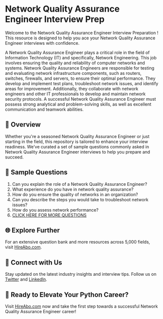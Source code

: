 # Network Quality Assurance Engineer Interview Prep

Welcome to the Network Quality Assurance Engineer Interview Preparation ! This resource is designed to help you ace your Network Quality Assurance Engineer interviews with confidence.

A Network Quality Assurance Engineer plays a critical role in the field of Information Technology (IT) and specifically, Network Engineering. This job involves ensuring the quality and reliability of computer networks and systems. Network Quality Assurance Engineers are responsible for testing and evaluating network infrastructure components, such as routers, switches, firewalls, and servers, to ensure their optimal performance. They develop and implement test plans, troubleshoot network issues, and identify areas for improvement. Additionally, they collaborate with network engineers and other IT professionals to develop and maintain network security protocols. A successful Network Quality Assurance Engineer must possess strong analytical and problem-solving skills, as well as excellent communication and teamwork abilities.

## 🚀 Overview

Whether you're a seasoned Network Quality Assurance Engineer or just starting in the field, this repository is tailored to enhance your interview readiness. We've curated a set of sample questions commonly asked in Network Quality Assurance Engineer interviews to help you prepare and succeed.

## 📝 Sample Questions

1. Can you explain the role of a Network Quality Assurance Engineer?
2. What experience do you have in network quality assurance?
3. How do you ensure the quality of networks in an organization?
4. Can you describe the steps you would take to troubleshoot network issues?
5. How do you assess network performance?
6. [CLICK HERE FOR MORE QUESTIONS](https://hireabo.com/job/0_1_31/Network%20Quality%20Assurance%20Engineer)

## 🌐 Explore Further

For an extensive question bank and more resources across 5,000 fields, visit [HireAbo.com](https://www.hireabo.com).

## 📱 Connect with Us

Stay updated on the latest industry insights and interview tips. Follow us on [Twitter](https://twitter.com/hireabo) and [LinkedIn](https://www.linkedin.com/in/hire-abo-3609972a8/).

## 🚀 Ready to Elevate Your Python Career?

Visit [HireAbo.com](https://www.hireabo.com) now and take the first step towards a successful Network Quality Assurance Engineer career!